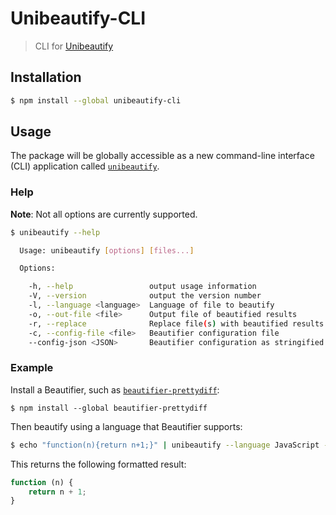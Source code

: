 # Unibeautify-CLI

> CLI for [Unibeautify](https://github.com/Unibeautify/unibeautify)

## Installation

```bash
$ npm install --global unibeautify-cli
```

## Usage

The package will be globally accessible as a new command-line interface (CLI) application called [`unibeautify`](https://github.com/Unibeautify/unibeautify).

### Help

**Note**: Not all options are currently supported.

```bash
$ unibeautify --help

  Usage: unibeautify [options] [files...]

  Options:

    -h, --help                 output usage information
    -V, --version              output the version number
    -l, --language <language>  Language of file to beautify
    -o, --out-file <file>      Output file of beautified results
    -r, --replace              Replace file(s) with beautified results
    -c, --config-file <file>   Beautifier configuration file
    --config-json <JSON>       Beautifier configuration as stringified JSON

```

### Example

Install a Beautifier, such as [`beautifier-prettydiff`](https://github.com/Unibeautify/beautifier-prettydiff):

```
$ npm install --global beautifier-prettydiff
```

Then beautify using a language that Beautifier supports:

```bash
$ echo "function(n){return n+1;}" | unibeautify --language JavaScript --config-json '{"JavaScript":{"insize":2,"inchar":" "}}'
```

This returns the following formatted result:

```javascript
function (n) {
    return n + 1;
}                                                                                
```
